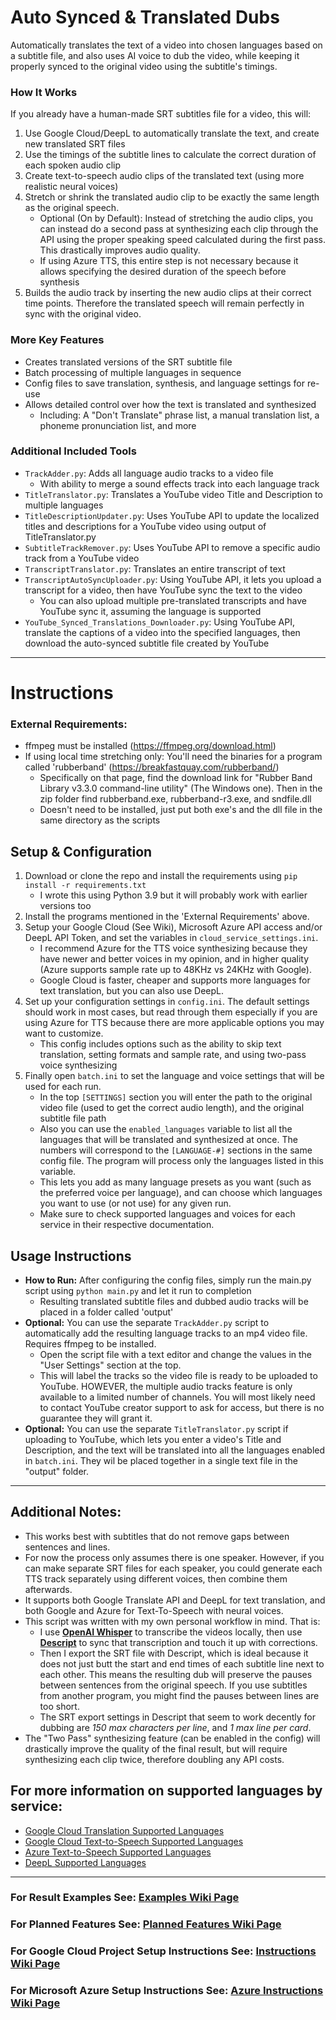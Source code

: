 # Auto Synced & Translated Dubs
 Automatically translates the text of a video into chosen languages based on a subtitle file, and also uses AI voice to dub the video, while keeping it properly synced to the original video using the subtitle's timings.
 
### How It Works
If you already have a human-made SRT subtitles file for a video, this will:
1. Use Google Cloud/DeepL to automatically translate the text, and create new translated SRT files
2. Use the timings of the subtitle lines to calculate the correct duration of each spoken audio clip
3. Create text-to-speech audio clips of the translated text (using more realistic neural voices)
4. Stretch or shrink the translated audio clip to be exactly the same length as the original speech.
    - Optional (On by Default): Instead of stretching the audio clips, you can instead do a second pass at synthesizing each clip through the API using the proper speaking speed calculated during the first pass. This drastically improves audio quality.
    - If using Azure TTS, this entire step is not necessary because it allows specifying the desired duration of the speech before synthesis
5. Builds the audio track by inserting the new audio clips at their correct time points. Therefore the translated speech will remain perfectly in sync with the original video.
    
### More Key Features
- Creates translated versions of the SRT subtitle file
- Batch processing of multiple languages in sequence
- Config files to save translation, synthesis, and language settings for re-use
- Allows detailed control over how the text is translated and synthesized
   - Including: A "Don't Translate" phrase list, a manual translation list, a phoneme pronunciation list, and more

### Additional Included Tools
- `TrackAdder.py`: Adds all language audio tracks to a video file
   - With ability to merge a sound effects track into each language track
- `TitleTranslator.py`: Translates a YouTube video Title and Description to multiple languages
- `TitleDescriptionUpdater.py`: Uses YouTube API to update the localized titles and descriptions for a YouTube video using output of TitleTranslator.py
- `SubtitleTrackRemover.py`: Uses YouTube API to remove a specific audio track from a YouTube video
- `TranscriptTranslator.py`: Translates an entire transcript of text
- `TranscriptAutoSyncUploader.py`: Using YouTube API, it lets you upload a transcript for a video, then have YouTube sync the text to the video
   - You can also upload multiple pre-translated transcripts and have YouTube sync it, assuming the language is supported
- `YouTube_Synced_Translations_Downloader.py`: Using YouTube API, translate the captions of a video into the specified languages, then download the auto-synced subtitle file created by YouTube
----

# Instructions

### External Requirements:
- ffmpeg must be installed (https://ffmpeg.org/download.html)
- If using local time stretching only: You'll need the binaries for a program called 'rubberband' (https://breakfastquay.com/rubberband/)
  - Specifically on that page, find the download link for "Rubber Band Library v3.3.0 command-line utility" (The Windows one). Then in the zip folder find rubberband.exe, rubberband-r3.exe, and sndfile.dll
  - Doesn't need to be installed, just put both exe's and the dll file in the same directory as the scripts

## Setup & Configuration
1. Download or clone the repo and install the requirements using `pip install -r requirements.txt`
   - I wrote this using Python 3.9 but it will probably work with earlier versions too
2. Install the programs mentioned in the 'External Requirements' above.
3. Setup your Google Cloud (See Wiki), Microsoft Azure API access and/or DeepL API Token, and set the variables in `cloud_service_settings.ini`. 
   - I recommend Azure for the TTS voice synthesizing because they have newer and better voices in my opinion, and in higher quality (Azure supports sample rate up to 48KHz vs 24KHz with Google). 
   - Google Cloud is faster, cheaper and supports more languages for text translation, but you can also use DeepL.
4. Set up your configuration settings in `config.ini`. The default settings should work in most cases, but read through them especially if you are using Azure for TTS because there are more applicable options you may want to customize.
   - This config includes options such as the ability to skip text translation, setting formats and sample rate, and using two-pass voice synthesizing
5. Finally open `batch.ini` to set the language and voice settings that will be used for each run. 
   - In the top `[SETTINGS]` section you will enter the path to the original video file (used to get the correct audio length), and the original subtitle file path
   - Also you can use the `enabled_languages` variable to list all the languages that will be translated and synthesized at once. The numbers will correspond to the `[LANGUAGE-#]` sections in the same config file. The program will process only the languages listed in this variable.
   - This lets you add as many language presets as you want (such as the preferred voice per language), and can choose which languages you want to use (or not use) for any given run.
   - Make sure to check supported languages and voices for each service in their respective documentation.

## Usage Instructions
- **How to Run:** After configuring the config files, simply run the main.py script using `python main.py` and let it run to completion
   - Resulting translated subtitle files and dubbed audio tracks will be placed in a folder called 'output'
- **Optional:** You can use the separate `TrackAdder.py` script to automatically add the resulting language tracks to an mp4 video file. Requires ffmpeg to be installed.
   - Open the script file with a text editor and change the values in the "User Settings" section at the top.
   - This will label the tracks so the video file is ready to be uploaded to YouTube. HOWEVER, the multiple audio tracks feature is only available to a limited number of channels. You will most likely need to contact YouTube creator support to ask for access, but there is no guarantee they will grant it.
- **Optional:** You can use the separate `TitleTranslator.py` script if uploading to YouTube, which lets you enter a video's Title and Description, and the text will be translated into all the languages enabled in `batch.ini`. They wil be placed together in a single text file in the "output" folder.

----

## Additional Notes:
- This works best with subtitles that do not remove gaps between sentences and lines.
- For now the process only assumes there is one speaker. However, if you can make separate SRT files for each speaker, you could generate each TTS track separately using different voices, then combine them afterwards.
- It supports both Google Translate API and DeepL for text translation, and both Google and Azure for Text-To-Speech with neural voices.
- This script was written with my own personal workflow in mind. That is:
    - I use [**OpenAI Whisper**](https://github.com/openai/whisper) to transcribe the videos locally, then use [**Descript**](https://www.descript.com/) to sync that transcription and touch it up with corrections.
    - Then I export the SRT file with Descript, which is ideal because it does not just butt the start and end times of each subtitle line next to each other. This means the resulting dub will preserve the pauses between sentences from the original speech. If you use subtitles from another program, you might find the pauses between lines are too short.
    - The SRT export settings in Descript that seem to work decently for dubbing are *150 max characters per line*, and *1 max line per card*.
- The "Two Pass" synthesizing feature (can be enabled in the config) will drastically improve the quality of the final result, but will require synthesizing each clip twice, therefore doubling any API costs.

## For more information on supported languages by service:
- [Google Cloud Translation Supported Languages](https://cloud.google.com/translate/docs/languages)
- [Google Cloud Text-to-Speech Supported Languages](https://cloud.google.com/text-to-speech/docs/voices)
- [Azure Text-to-Speech Supported Languages](https://docs.microsoft.com/en-us/azure/cognitive-services/speech-service/language-support#text-to-speech)
- [DeepL Supported Languages](https://www.deepl.com/docs-api/translating-text/request/)

----

### For Result Examples See: [Examples Wiki Page](https://github.com/ThioJoe/Auto-Synced-Translated-Dubs/wiki/Examples)
### For Planned Features See: [Planned Features Wiki Page](https://github.com/ThioJoe/Auto-Synced-Translated-Dubs/wiki/Planned-Features)
### For Google Cloud Project Setup Instructions See: [Instructions Wiki Page](https://github.com/ThioJoe/Auto-Synced-Translated-Dubs/wiki/Instructions:-Obtaining-an-API-Key)
### For Microsoft Azure Setup Instructions See: [Azure Instructions Wiki Page](https://github.com/ThioJoe/Auto-Synced-Translated-Dubs/wiki/Instructions:-Microsoft-Azure-Setup)

